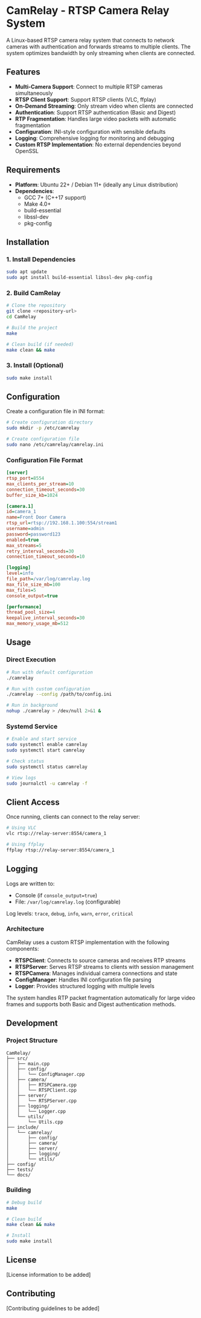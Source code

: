 # CamRelay - RTSP Camera Relay System

A Linux-based RTSP camera relay system that connects to network cameras with authentication and forwards streams to multiple clients. The system optimizes bandwidth by only streaming when clients are connected.

## Features

- **Multi-Camera Support**: Connect to multiple RTSP cameras simultaneously
- **RTSP Client Support**: Support RTSP clients (VLC, ffplay)
- **On-Demand Streaming**: Only stream video when clients are connected
- **Authentication**: Support RTSP authentication (Basic and Digest)
- **RTP Fragmentation**: Handles large video packets with automatic fragmentation
- **Configuration**: INI-style configuration with sensible defaults
- **Logging**: Comprehensive logging for monitoring and debugging
- **Custom RTSP Implementation**: No external dependencies beyond OpenSSL

## Requirements

- **Platform**: Ubuntu 22+ / Debian 11+ (ideally any Linux distribution)
- **Dependencies**: 
  - GCC 7+ (C++17 support)
  - Make 4.0+
  - build-essential
  - libssl-dev
  - pkg-config

## Installation

### 1. Install Dependencies

```bash
sudo apt update
sudo apt install build-essential libssl-dev pkg-config
```

### 2. Build CamRelay

```bash
# Clone the repository
git clone <repository-url>
cd CamRelay

# Build the project
make

# Clean build (if needed)
make clean && make
```

### 3. Install (Optional)

```bash
sudo make install
```

## Configuration

Create a configuration file in INI format:

```bash
# Create configuration directory
sudo mkdir -p /etc/camrelay

# Create configuration file
sudo nano /etc/camrelay/camrelay.ini
```

### Configuration File Format

```ini
[server]
rtsp_port=8554
max_clients_per_stream=10
connection_timeout_seconds=30
buffer_size_kb=1024

[camera.1]
id=camera_1
name=Front Door Camera
rtsp_url=rtsp://192.168.1.100:554/stream1
username=admin
password=password123
enabled=true
max_streams=5
retry_interval_seconds=30
connection_timeout_seconds=10

[logging]
level=info
file_path=/var/log/camrelay.log
max_file_size_mb=100
max_files=5
console_output=true

[performance]
thread_pool_size=4
keepalive_interval_seconds=30
max_memory_usage_mb=512
```

## Usage

### Direct Execution

```bash
# Run with default configuration
./camrelay

# Run with custom configuration
./camrelay --config /path/to/config.ini

# Run in background
nohup ./camrelay > /dev/null 2>&1 &
```

### Systemd Service

```bash
# Enable and start service
sudo systemctl enable camrelay
sudo systemctl start camrelay

# Check status
sudo systemctl status camrelay

# View logs
sudo journalctl -u camrelay -f
```

## Client Access

Once running, clients can connect to the relay server:

```bash
# Using VLC
vlc rtsp://relay-server:8554/camera_1

# Using ffplay
ffplay rtsp://relay-server:8554/camera_1
```

## Logging

Logs are written to:
- Console (if `console_output=true`)
- File: `/var/log/camrelay.log` (configurable)

Log levels: `trace`, `debug`, `info`, `warn`, `error`, `critical`

### Architecture

CamRelay uses a custom RTSP implementation with the following components:

- **RTSPClient**: Connects to source cameras and receives RTP streams
- **RTSPServer**: Serves RTSP streams to clients with session management
- **RTSPCamera**: Manages individual camera connections and state
- **ConfigManager**: Handles INI configuration file parsing
- **Logger**: Provides structured logging with multiple levels

The system handles RTP packet fragmentation automatically for large video frames and supports both Basic and Digest authentication methods.

## Development

### Project Structure

```
CamRelay/
├── src/
│   ├── main.cpp
│   ├── config/
│   │   └── ConfigManager.cpp
│   ├── camera/
│   │   ├── RTSPCamera.cpp
│   │   └── RTSPClient.cpp
│   ├── server/
│   │   └── RTSPServer.cpp
│   ├── logging/
│   │   └── Logger.cpp
│   └── utils/
│       └── Utils.cpp
├── include/
│   └── camrelay/
│       ├── config/
│       ├── camera/
│       ├── server/
│       ├── logging/
│       └── utils/
├── config/
├── tests/
└── docs/
```

### Building

```bash
# Debug build
make

# Clean build
make clean && make

# Install
sudo make install
```

## License

[License information to be added]

## Contributing

[Contributing guidelines to be added]

